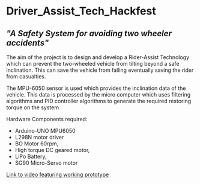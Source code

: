 # Driver_Assist_Tech_Hackfest


## _"A Safety System for avoiding two wheeler accidents"_

The aim of the project is to design and develop a Rider-Assist Technology which can prevent the two-wheeled vehicle from tilting beyond a safe inclination. This can save the vehicle from falling eventually saving the rider from casualties.

The MPU-6050 sensor is used which provides the inclination data of the vehicle. This data is processed by the micro computer which uses filtering algorithms and PID controller algorithms to generate the required restoring torque on the system

Hardware Components required:
- Arduino-UNO MPU6050
- L298N motor driver
- BO Motor 60rpm,
- High torque DC geared motor,
- LiPo Battery,
- SG90 Micro-Servo motor

[Link to video featuring working prototype](https://drive.google.com/open?id=1Nbgl3Theu-LQH1xYVAFAmez0FdJoFDs2)


